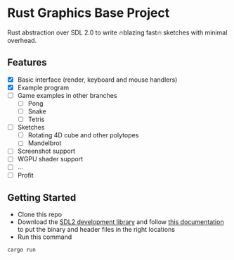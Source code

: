 # Rust Graphics Base Project

Rust abstraction over SDL 2.0 to write 🔥blazing fast🔥 sketches with minimal overhead.

## Features
- [x] Basic interface (render, keyboard and mouse handlers)
- [x] Example program 
- [ ] Game examples in other branches
    - [ ] Pong
    - [ ] Snake
    - [ ] Tetris
- [ ] Sketches
    - [ ] Rotating 4D cube and other polytopes
    - [ ] Mandelbrot
- [ ] Screenshot support
- [ ] WGPU shader support
- [ ] ...
- [ ] Profit

## Getting Started
- Clone this repo
- Download the [SDL2 development library](https://github.com/libsdl-org/SDL/releases) and follow [this documentation](https://crates.io/crates/sdl2) to put the binary and header files in the right locations
- Run this command
```
cargo run
```